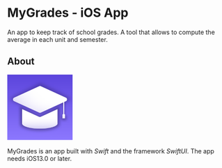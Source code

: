 # MyGrades - iOS App

An app to keep track of school grades.
A tool that allows to compute the average in each unit and semester.

## About

<img src="assets/icons/Icon.png" alt="MyGrades icon" width="150">

MyGrades is an app built with *Swift* and the framework *SwiftUI*. The app needs iOS13.0 or later.
